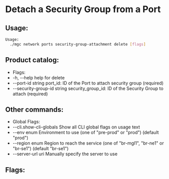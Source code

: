 # Detach a Security Group from a Port

## Usage:
```bash
Usage:
  ./mgc network ports security-group-attachment delete [flags]
```

## Product catalog:
- Flags:
- -h, --help                       help for delete
- --port-id string             port_id: ID of the Port to attach security group (required)
- --security-group-id string   security_group_id: ID of the Security Group to attach (required)

## Other commands:
- Global Flags:
- --cli.show-cli-globals   Show all CLI global flags on usage text
- --env enum               Environment to use (one of "pre-prod" or "prod") (default "prod")
- --region enum            Region to reach the service (one of "br-mgl1", "br-ne1" or "br-se1") (default "br-se1")
- --server-url uri         Manually specify the server to use

## Flags:
```bash

```


